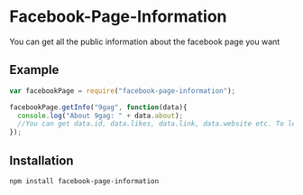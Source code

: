 Facebook-Page-Information
=========================

You can get all the public information about the facebook page you want

## Example

```js
var facebookPage = require("facebook-page-information");

facebookPage.getInfo("9gag", function(data){
  console.log("About 9gag: " + data.about);
  //You can get data.id, data.likes, data.link, data.website etc. To learn more, https://developers.facebook.com/docs/reference/api/page/
});

```

## Installation

`npm install facebook-page-information`
